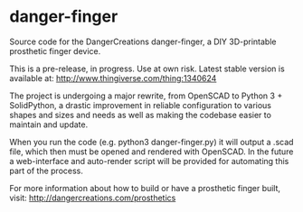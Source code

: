 # danger-finger
Source code for the DangerCreations danger-finger, a DIY 3D-printable prosthetic finger device.

This is a pre-release, in progress.  Use at own risk.  Latest stable version is available at: http://www.thingiverse.com/thing:1340624

The project is undergoing a major rewrite, from OpenSCAD to Python 3 + SolidPython, a drastic improvement in reliable configuration to various shapes and sizes and needs as well as making the codebase easier to maintain and update.

When you run the code (e.g. python3 danger-finger.py) it will output a .scad file, which then must be opened and rendered with OpenSCAD.  In the future a web-interface and auto-render script will be provided for automating this part of the process.

For more information about how to build or have a prosthetic finger built, visit: http://dangercreations.com/prosthetics
